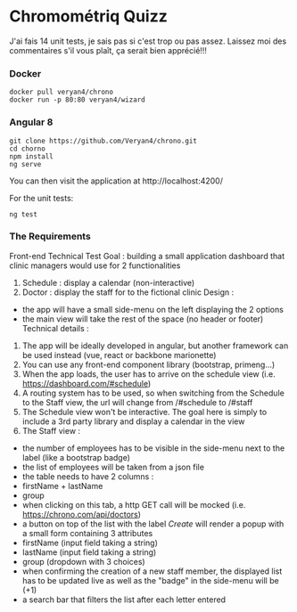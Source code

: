 # Chromométriq Quizz

J'ai fais 14 unit tests, je sais pas si c'est trop ou pas assez. Laissez moi des commentaires s'il vous plaît, ça serait bien apprécié!!!


### Docker

```
docker pull veryan4/chrono
docker run -p 80:80 veryan4/wizard 
```


### Angular 8

```
git clone https://github.com/Veryan4/chrono.git
cd chorno
npm install
ng serve
```

You can then visit the application at http://localhost:4200/

For the unit tests:

```
ng test
```


### The Requirements

Front-end Technical Test 
Goal : building a small application dashboard that clinic managers 
would use for 2 functionalities 
1. Schedule : display a calendar (non-interactive) 
2. Doctor : display the staff for to the fictional clinic 
Design : 
- the app will have a small side-menu on the left displaying the 2 
options 
- the main view will take the rest of the space (no header or footer) 
Technical details : 
1. The app will be ideally developed in angular, but another 
framework can be used instead (vue, react or backbone marionette) 
2. You can use any front-end component library (bootstrap, 
primeng...) 
3. When the app loads, the user has to arrive on the schedule view 
(i.e. https://dashboard.com/#schedule) 
4. A routing system has to be used, so when switching from the 
Schedule to the Staff view, the url will change from /#schedule to /#staff 
5. The Schedule view won't be interactive. The goal here is simply to 
include a 3rd party library and display a calendar in the view 
6. The Staff view : 
- the number of employees has to be visible in the side-menu next 
to the label (like a bootstrap badge) 
- the list of employees will be taken from a json file 
- the table needs to have 2 columns : 
- firstName + lastName 
- group 
- when clicking on this tab, a http GET call will be mocked (i.e. 
https://chrono.com/api/doctors) 
- a button on top of the list with the label *Create* will render a 
popup with a small form containing 3 attributes 
- firstName (input field taking a string) 
- lastName (input field taking a string) 
- group (dropdown with 3 choices) 
- when confirming the creation of a new staff member, the 
displayed list has to be updated live as well as the "badge" in the 
side-menu will be (+1) 
- a search bar that filters the list after each letter entered 